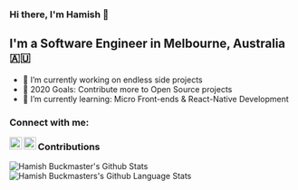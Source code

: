 ### Hi there, I'm Hamish 👋

## I'm a Software Engineer in Melbourne, Australia :australia:
- 🔭 I’m currently working on endless side projects
- 🥅 2020 Goals: Contribute more to Open Source projects
- 🌱 I’m currently learning: Micro Front-ends & React-Native Development

### Connect with me:
[<img align="left" alt="Hamish Buckmaster | Twitter" width="22px" src="https://cdn.jsdelivr.net/npm/simple-icons@v3/icons/twitter.svg" />][twitter]
[<img align="left" alt="Hamish Buckmaster | LinkedIn" width="22px" src="https://cdn.jsdelivr.net/npm/simple-icons@v3/icons/linkedin.svg" />][linkedin]

### Contributions 
<a href="#">
  <img align="left" alt="Hamish Buckmaster's Github Stats" src="https://github-readme-stats.vercel.app/api?username=HamishBuckmaster&show_icons=true&hide_border=true&count_private=true" />
 </a>

<a href="#">
  <img align="left" alt="Hamish Buckmasters's Github Language Stats" src="https://github-readme-stats.vercel.app/api/top-langs/?username=HamishBuckmaster" />
</a>

[twitter]: https://twitter.com/HamishBuck
[linkedin]: https://www.linkedin.com/in/hamish-buckmaster-a4165212a/
<!--
**HamishBuckmaster/HamishBuckmaster** is a ✨ _special_ ✨ repository because its `README.md` (this file) appears on your GitHub profile.

Here are some ideas to get you started:

- 🔭 I’m currently working on ...
- 🌱 I’m currently learning ...
- 👯 I’m looking to collaborate on ...
- 🤔 I’m looking for help with ...
- 💬 Ask me about ...
- 📫 How to reach me: ...
- 😄 Pronouns: ...
- ⚡ Fun fact: ...
-->
